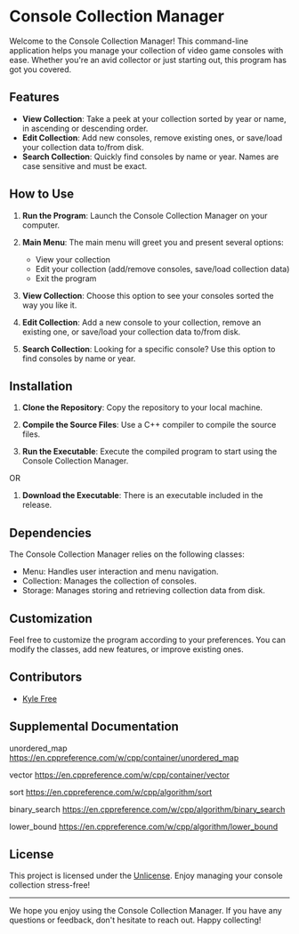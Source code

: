 # Console Collection Manager

Welcome to the Console Collection Manager! This command-line application helps you manage your collection of video game consoles with ease. Whether you're an avid collector or just starting out, this program has got you covered.

## Features

- **View Collection**: Take a peek at your collection sorted by year or name, in ascending or descending order.
- **Edit Collection**: Add new consoles, remove existing ones, or save/load your collection data to/from disk.
- **Search Collection**: Quickly find consoles by name or year. Names are case sensitive and must be exact.

## How to Use

1. **Run the Program**: Launch the Console Collection Manager on your computer.

2. **Main Menu**: The main menu will greet you and present several options:
   - View your collection
   - Edit your collection (add/remove consoles, save/load collection data)
   - Exit the program

3. **View Collection**: Choose this option to see your consoles sorted the way you like it.

4. **Edit Collection**: Add a new console to your collection, remove an existing one, or save/load your collection data to/from disk.

5. **Search Collection**: Looking for a specific console? Use this option to find consoles by name or year.

## Installation

1. **Clone the Repository**: Copy the repository to your local machine.
   
2. **Compile the Source Files**: Use a C++ compiler to compile the source files.

3. **Run the Executable**: Execute the compiled program to start using the Console Collection Manager.

OR

1. **Download the Executable**: There is an executable included in the release.

## Dependencies

The Console Collection Manager relies on the following classes:
- Menu: Handles user interaction and menu navigation.
- Collection: Manages the collection of consoles.
- Storage: Manages storing and retrieving collection data from disk.

## Customization

Feel free to customize the program according to your preferences. You can modify the classes, add new features, or improve existing ones.

## Contributors

- [Kyle Free](https://github.com/KyleEff)

## Supplemental Documentation
unordered_map
https://en.cppreference.com/w/cpp/container/unordered_map

vector
https://en.cppreference.com/w/cpp/container/vector

sort
https://en.cppreference.com/w/cpp/algorithm/sort

binary_search
https://en.cppreference.com/w/cpp/algorithm/binary_search

lower_bound
https://en.cppreference.com/w/cpp/algorithm/lower_bound

## License

This project is licensed under the [Unlicense](https://unlicense.org/). Enjoy managing your console collection stress-free!

---
We hope you enjoy using the Console Collection Manager. If you have any questions or feedback, don't hesitate to reach out. Happy collecting!